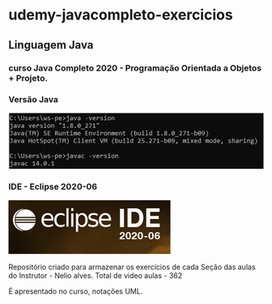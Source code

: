 # udemy-javacompleto-exercicios
## Linguagem Java
### curso Java Completo 2020 - Programação Orientada a Objetos + Projeto.

### Versão Java
![](https://github.com/ws-pereira/udemy-javacompleto-exercicios/blob/main/vers%C3%A3o_JAVA.PNG)

### IDE - Eclipse 2020-06
![](https://github.com/ws-pereira/udemy-javacompleto-exercicios/blob/main/imagem_IDE_Eclipse.PNG)




Repositório criado para armazenar os exercícios de cada Seção das aulas do 
Instrutor - Nelio alves.
Total de video aulas - 362

É apresentado no curso, notações UML.
